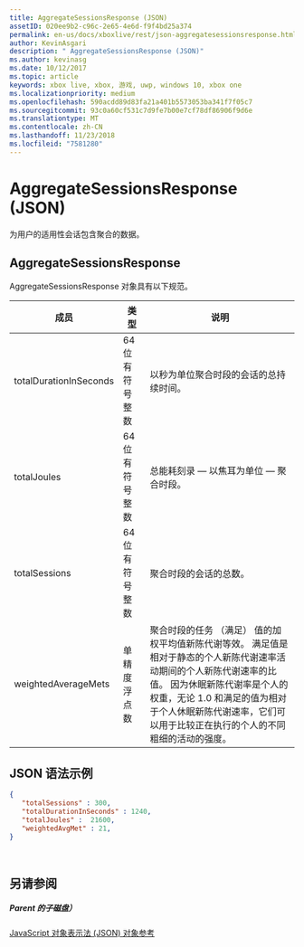 ```yaml
---
title: AggregateSessionsResponse (JSON)
assetID: 020ee9b2-c96c-2e65-4e6d-f9f4bd25a374
permalink: en-us/docs/xboxlive/rest/json-aggregatesessionsresponse.html
author: KevinAsgari
description: " AggregateSessionsResponse (JSON)"
ms.author: kevinasg
ms.date: 10/12/2017
ms.topic: article
keywords: xbox live, xbox, 游戏, uwp, windows 10, xbox one
ms.localizationpriority: medium
ms.openlocfilehash: 590acdd89d83fa21a401b5573053ba341f7f05c7
ms.sourcegitcommit: 93c0a60cf531c7d9fe7b00e7cf78df86906f9d6e
ms.translationtype: MT
ms.contentlocale: zh-CN
ms.lasthandoff: 11/23/2018
ms.locfileid: "7581280"
---
```

# <a name="aggregatesessionsresponse-json"></a>AggregateSessionsResponse (JSON)
为用户的适用性会话包含聚合的数据。 
<a id="ID4EN"></a>

 
## <a name="aggregatesessionsresponse"></a>AggregateSessionsResponse
 
AggregateSessionsResponse 对象具有以下规范。
 
| 成员| 类型| 说明| 
| --- | --- | --- | 
| totalDurationInSeconds| 64 位有符号整数| 以秒为单位聚合时段的会话的总持续时间。| 
| totalJoules| 64 位有符号整数| 总能耗刻录 — 以焦耳为单位 — 聚合时段。 | 
| totalSessions| 64 位有符号整数| 聚合时段的会话的总数。| 
| weightedAverageMets| 单精度浮点数 | 聚合时段的任务 （满足） 值的加权平均值新陈代谢等效。 满足值是相对于静态的个人新陈代谢速率活动期间的个人新陈代谢速率的比值。 因为休眠新陈代谢率是个人的权重，无论 1.0 和满足的值为相对于个人休眠新陈代谢速率，它们可以用于比较正在执行的个人的不同粗细的活动的强度。| 
  
<a id="ID4ESC"></a>

 
## <a name="sample-json-syntax"></a>JSON 语法示例
 

```json
{
   "totalSessions" : 300,
   "totalDurationInSeconds" : 1240,
   "totalJoules" :  21600,
   "weightedAvgMet" : 21,
}

    
```

  
<a id="ID4E2C"></a>

 
## <a name="see-also"></a>另请参阅
 
<a id="ID4E4C"></a>

 
##### <a name="parent"></a>Parent 的子磁盘） 

[JavaScript 对象表示法 (JSON) 对象参考](atoc-xboxlivews-reference-json.md)

   